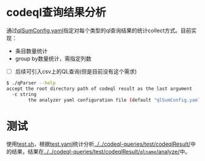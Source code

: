 # codeql查询结果分析

通过[qlSumConfig.yaml](qlSumConfig.yaml)指定对每个类型的ql查询结果的统计collect方式。目前实现：
- 条目数量统计
- group by数量统计，需指定列数

- [ ] 后续可引入csv上的QL查询(但是目前没有这个需求)

```bash
$ ./qParser --help        
accept the root directory path of codeql result as the last argument
  -c string
        the analyzer yaml configuration file (default "qlSumConfig.yaml")
```

# 测试

使用[test.sh](./test.sh)，根据[test.yaml](./test.yaml)统计分析[../../codeql-queries/test/codeqlResult/](../../codeql-queries/test/codeqlResult/)中的结果，结果在[../../codeql-queries/test/codeqlResult/`qlname`/analyze/](../../codeql-queries/test/codeqlResult/consecutiveDerefTimes/analyze/)中。


